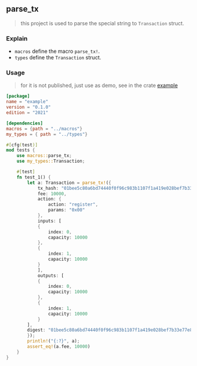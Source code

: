 ## parse_tx

> this project is used to parse the special string to ```Transaction``` struct.

### Explain
+ `macros` define the macro `parse_tx!`.
+ `types` define the `Transaction` struct.


### Usage
> for it is not published, just use as demo, see in the crate [example](https://github.com/jiaohu/parse_tx/tree/master/example)

```toml
[package]
name = "example"
version = "0.1.0"
edition = "2021"

[dependencies]
macros = {path = "../macros"}
my_types = { path = "../types"}
```
```rust
#[cfg(test)]
mod tests {
    use macros::parse_tx;
    use my_types::Transaction;

    #[test]
    fn test_1() {
        let a: Transaction = parse_tx!({
            tx_hash: "01bee5c80a6bd74440f0f96c983b1107f1a419e028bef7b33e77e8f968cbfae7",
            fee: 10000,
            action: {
                action: "register",
                params: "0x00"
            },
            inputs: [
            {
                index: 0,
                capacity: 10000
            },
            {
                index: 1,
                capacity: 10000
            }
            ],
            outputs: [
            {
                index: 0,
                capacity: 10000
            },
            {
                index: 1,
                capacity: 10000
            }
        ],
        digest: "01bee5c80a6bd74440f0f96c983b1107f1a419e028bef7b33e77e8f968cbfae7"
        });
        println!("{:?}", a);
        assert_eq!(a.fee, 10000)
    }
}
```
